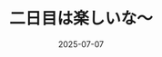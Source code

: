 ---
title: 二日目は楽しいな〜
description: アンカレッジを出発して世界一周の旅が始まった。
ogImage: https://res.cloudinary.com/dyoyv8djx/image/upload/v1678911121/cld-sample-2.jpg
date: 2025-07-07
day: 2
position:
  start:
    lat: 24.1426
    lng: -110.3127
    label: La Paz, Baja California
    elevation: 40
  end:
    lat: 25.79
    lng: -109.00
    label: Los Mochis, Sinaloa
    elevation: 120
distance: 73.5
timezone: America/Mazatlan
cash:
  USD: 120
  JPY: 0
equivalent:
  USD: 120
  JPY: 18720
  EUR: 111
expenses:
  - category: food
    amount: 12.5
    currency: USD
    method: cash
    note: "バーガーとコーヒー"
  - category: lodging
    amount: 35
    currency: USD
    method: card
    note: "Eagle River のモーテル"
  - category: transport
    amount: 5
    currency: USD
    method: cash
    note: "バス移動（アンカレッジ市内）"
  - category: food
    amount: 0
    currency: USD
    method: received
    note: "公園でBBQをご馳走になった"
income:
  - type: withdrawal
    amount: 100
    currency: USD
    note: "アンカレッジ空港ATM"
  - type: received
    amount: 20
    currency: USD
    note: "ホステルのオーナーから旅の支援金として"
weather:
  - sunny
  - rainy
temperature:
  high: 8
  low: -2
---